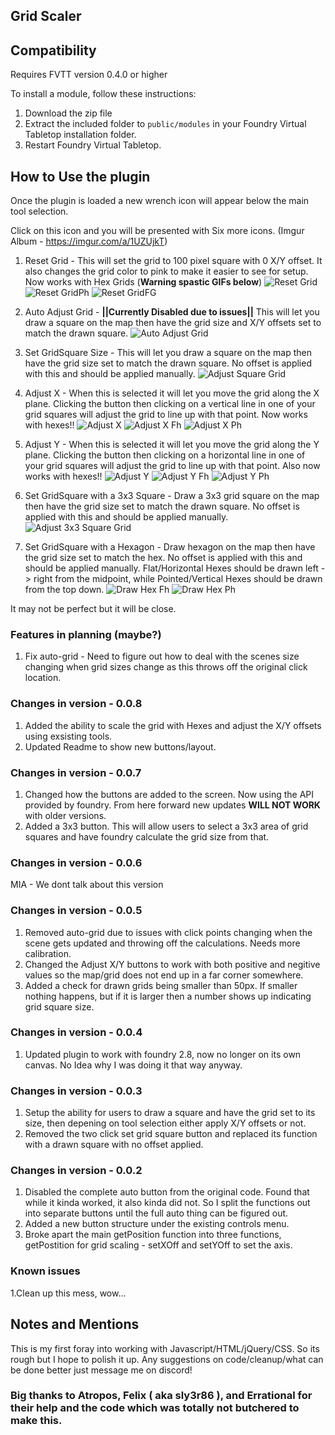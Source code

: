 ## Grid Scaler

## Compatibility

Requires FVTT version 0.4.0 or higher

To install a module, follow these instructions:

1. Download the zip file
2. Extract the included folder to `public/modules` in your Foundry Virtual Tabletop installation folder.
3. Restart Foundry Virtual Tabletop. 

## How to Use the plugin

Once the plugin is loaded a new wrench icon will appear below the main tool selection.

Click on this icon and you will be presented with Six more icons. (Imgur Album - https://imgur.com/a/1UZUjkT)

1. Reset Grid - This will set the grid to 100 pixel square with 0 X/Y offset. It also changes the grid color to pink to make it easier to see for setup. Now works with Hex Grids (**Warning spastic GIFs below**)
![Reset Grid](https://i.imgur.com/JHV0CjI.gif)
![Reset GridPh](https://i.imgur.com/e77hRkK.gif)
![Reset GridFG](https://i.imgur.com/mu4DrYD.gif)

2. Auto Adjust Grid - **||Currently Disabled due to issues||** This will let you draw a square on the map then have the grid size and X/Y offsets set to match the drawn square.
![Auto Adjust Grid](https://i.imgur.com/tbM3zGl.gif)

3. Set GridSquare Size - This will let you draw a square on the map then have the grid size set to match the drawn square. No offset is applied with this and should be applied manually.
![Adjust Square Grid](https://i.imgur.com/q6ouG2k.gif)

4. Adjust X - When this is selected it will let you move the grid along the X plane. Clicking the button then clicking on a vertical line in one of your grid squares will adjust the grid to line up with that point. Now works with hexes!!
![Adjust X](https://i.imgur.com/fadExiq.gif)
![Adjust X Fh](https://i.imgur.com/vowtY2y.gif)
![Adjust X Ph](https://i.imgur.com/KjdrXdY.gif)

5. Adjust Y - When this is selected it will let you move the grid along the Y plane. Clicking the button then clicking on a horizontal line in one of your grid squares will adjust the grid to line up with that point. Also now works with hexes!!
![Adjust Y](https://i.imgur.com/2c41haj.gif)
![Adjust Y Fh](https://i.imgur.com/td18AEm.gif)
![Adjust Y Ph](https://i.imgur.com/VqHPns4.gif)

6. Set GridSquare with a 3x3 Square - Draw a 3x3 grid square on the map then have the grid size set to match the drawn square. No offset is applied with this and should be applied manually.
![Adjust 3x3 Square Grid](https://i.imgur.com/kFdPVaa.gif)

7. Set GridSquare with a Hexagon - Draw hexagon on the map then have the grid size set to match the hex. No offset is applied with this and should be applied manually. Flat/Horizontal Hexes should be drawn left -> right from the midpoint, while Pointed/Vertical Hexes should be drawn from the top down.
![Draw Hex Fh](https://i.imgur.com/JuPqFoQ.gif)
![Draw Hex Ph](https://i.imgur.com/2vCRqXT.gif)

It may not be perfect but it will be close. 

### Features in planning (maybe?)

1. Fix auto-grid - Need to figure out how to deal with the scenes size changing when grid sizes change as this throws off the original click location.

### Changes in version - 0.0.8

1. Added the ability to scale the grid with Hexes and adjust the X/Y offsets using exsisting tools. 
2. Updated Readme to show new buttons/layout.

### Changes in version - 0.0.7

1. Changed how the buttons are added to the screen. Now using the API provided by foundry. From here forward new updates **WILL NOT WORK** with older versions.
2. Added a 3x3 button. This will allow users to select a 3x3 area of grid squares and have foundry calculate the grid size from that.

### Changes in version - 0.0.6

MIA - We dont talk about this version

### Changes in version - 0.0.5

1. Removed auto-grid due to issues with click points changing when the scene gets updated and throwing off the calculations. Needs more calibration.
2. Changed the Adjust X/Y buttons to work with both positive and negitive values so the map/grid does not end up in a far corner somewhere.
3. Added a check for drawn grids being smaller than 50px. If smaller nothing happens, but if it is larger then a number shows up indicating grid square size.

### Changes in version - 0.0.4

1. Updated plugin to  work with foundry 2.8, now no longer on its own canvas. No Idea why I was doing it that way anyway.

### Changes in version - 0.0.3

1. Setup the ability for users to draw a square and have the grid set to its size, then depening on tool selection either apply X/Y offsets or not.
2. Removed the two click set grid square button and replaced its function with a drawn square with no offset applied.

### Changes in version - 0.0.2

1. Disabled the complete auto button from the original code. Found that while it kinda worked, it also kinda did not. So I split the functions out into separate buttons until the full auto thing can be figured out.
2. Added a new button structure under the existing controls menu. 
3. Broke apart the main getPosition function into three functions, getPostition for grid scaling - setXOff and setYOff to set the axis.

### Known issues

1.Clean up this mess, wow...

## Notes and Mentions

This is my first foray into working with Javascript/HTML/jQuery/CSS. So its rough but I hope to polish it up. Any suggestions on code/cleanup/what can be done better just message me on discord!

### Big thanks to Atropos, Felix ( aka sly3r86 ), and Errational for their help and the code which was totally not butchered to make this.
